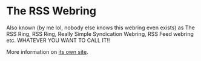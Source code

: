 # The RSS Webring

Also known (by me lol, nobody else knows this webring even exists) as The RSS Ring, RSS Ring, Really Simple Syndication Webring, RSS Feed webring etc. WHATEVER YOU WANT TO CALL IT!!

More information on [its own site](https://rssring.netlify.app).
